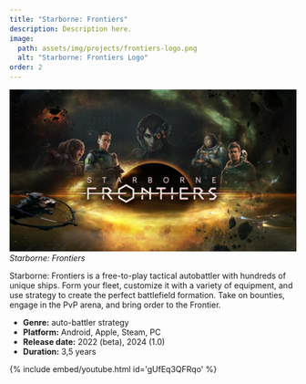 ```yaml
---
title: "Starborne: Frontiers"
description: Description here.
image:
  path: assets/img/projects/frontiers-logo.png
  alt: "Starborne: Frontiers Logo"
order: 2
---
```


![Starborne: Frontiers Logo](assets/img/projects/frontiers-logo.png)
_Starborne: Frontiers_

Starborne: Frontiers is a free-to-play tactical autobattler with hundreds of unique ships. Form your fleet, customize it with a variety of equipment, and use strategy to create the perfect battlefield formation. Take on bounties, engage in the PvP arena, and bring order to the Frontier.

- **Genre:** auto-battler strategy
- **Platform:** Android, Apple, Steam, PC
- **Release date:** 2022 (beta), 2024 (1.0)
- **Duration:** 3,5 years

{% include embed/youtube.html id='gUfEq3QFRqo' %}
